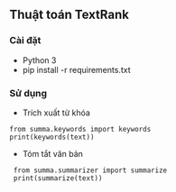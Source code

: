## Thuật toán TextRank
### Cài đặt
- Python 3
- pip install -r requirements.txt
### Sử dụng
- Trích xuất từ khóa

`` from summa.keywords import keywords ``\
``print(keywords(text))``


- Tóm tắt văn bản

`` from summa.summarizer import summarize``\
`` print(summarize(text))``